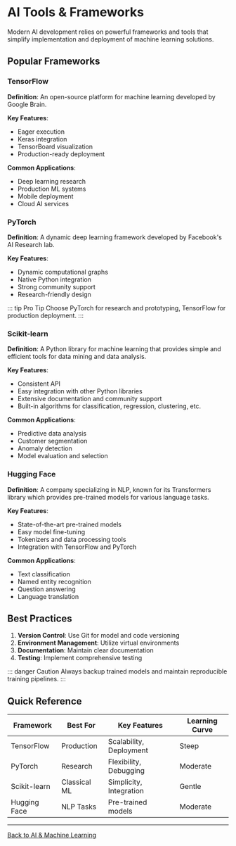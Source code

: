 # AI Tools & Frameworks

Modern AI development relies on powerful frameworks and tools that simplify implementation and deployment of machine learning solutions.

## Popular Frameworks

### TensorFlow

**Definition**: An open-source platform for machine learning developed by Google Brain.

**Key Features**:
- Eager execution
- Keras integration
- TensorBoard visualization
- Production-ready deployment

**Common Applications**:
- Deep learning research
- Production ML systems
- Mobile deployment
- Cloud AI services

### PyTorch

**Definition**: A dynamic deep learning framework developed by Facebook's AI Research lab.

**Key Features**:
- Dynamic computational graphs
- Native Python integration
- Strong community support
- Research-friendly design

::: tip Pro Tip
Choose PyTorch for research and prototyping, TensorFlow for production deployment.
:::

### Scikit-learn

**Definition**: A Python library for machine learning that provides simple and efficient tools for data mining and data analysis.

**Key Features**:
- Consistent API
- Easy integration with other Python libraries
- Extensive documentation and community support
- Built-in algorithms for classification, regression, clustering, etc.

**Common Applications**:
- Predictive data analysis
- Customer segmentation
- Anomaly detection
- Model evaluation and selection

### Hugging Face

**Definition**: A company specializing in NLP, known for its Transformers library which provides pre-trained models for various language tasks.

**Key Features**:
- State-of-the-art pre-trained models
- Easy model fine-tuning
- Tokenizers and data processing tools
- Integration with TensorFlow and PyTorch

**Common Applications**:
- Text classification
- Named entity recognition
- Question answering
- Language translation

## Best Practices

1. **Version Control**: Use Git for model and code versioning
2. **Environment Management**: Utilize virtual environments
3. **Documentation**: Maintain clear documentation
4. **Testing**: Implement comprehensive testing

::: danger Caution
Always backup trained models and maintain reproducible training pipelines.
:::

## Quick Reference

| Framework | Best For | Key Features | Learning Curve |
|-----------|----------|--------------|----------------|
| TensorFlow | Production | Scalability, Deployment | Steep |
| PyTorch | Research | Flexibility, Debugging | Moderate |
| Scikit-learn | Classical ML | Simplicity, Integration | Gentle |
| Hugging Face | NLP Tasks | Pre-trained models | Moderate |

---

[Back to AI & Machine Learning](./index.md)
